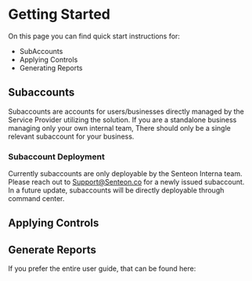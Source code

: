 # Getting Started
On this page you can find quick start instructions for:  
- SubAccounts
- Applying Controls
- Generating Reports

## Subaccounts
Subaccounts are accounts for users/businesses directly managed by the Service Provider utilizing the solution. If you are a standalone business managing only your own internal team, There should only be a single relevant subaccount for your business. 
### Subaccount Deployment
Currently subaccounts are only deployable by the Senteon Interna team. Please reach out to Support@Senteon.co for a newly issued subaccount.  
In a future update, subaccounts will be directly deployable through command center. 

## Applying Controls

## Generate Reports

If you prefer the entire user guide, that can be found here:
